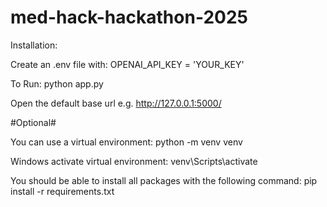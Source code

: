 # med-hack-hackathon-2025

Installation:

Create an .env file with:
OPENAI_API_KEY = 'YOUR_KEY'

To Run:
python app.py

Open the default base url e.g. http://127.0.0.1:5000/

#Optional#

You can use a virtual environment:
python -m venv venv

Windows activate virtual environment:
venv\Scripts\activate

You should be able to install all packages with the following command:
pip install -r requirements.txt

